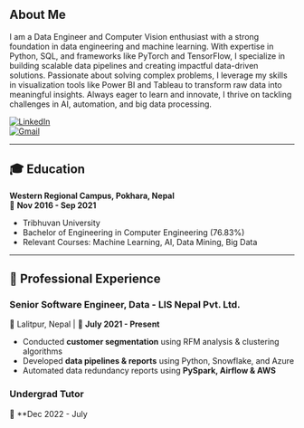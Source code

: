## About Me  
I am a Data Engineer and Computer Vision enthusiast with a strong foundation in data engineering and machine learning. With expertise in Python, SQL, and frameworks like PyTorch and TensorFlow, I specialize in building scalable data pipelines and creating impactful data-driven solutions. Passionate about solving complex problems, I leverage my skills in visualization tools like Power BI and Tableau to transform raw data into meaningful insights. Always eager to learn and innovate, I thrive on tackling challenges in AI, automation, and big data processing.  

[![LinkedIn](https://img.shields.io/badge/LinkedIn-0077B5?style=flat-square&logo=linkedin&logoColor=white)](https://linkedin.com/in/aashishpokhrel)  
[![Gmail](https://img.shields.io/badge/Email-D14836?style=flat-square&logo=gmail&logoColor=white)](mailto:ashishpokhrel27@gmail.com)  

---

## 🎓 Education  
**Western Regional Campus, Pokhara, Nepal**  
📅 **Nov 2016 - Sep 2021**  
- Tribhuvan University  
- Bachelor of Engineering in Computer Engineering (76.83%)  
- Relevant Courses: Machine Learning, AI, Data Mining, Big Data  

---

## 💼 Professional Experience  
### **Senior Software Engineer, Data - LIS Nepal Pvt. Ltd.**  
📍 Lalitpur, Nepal | 📅 **July 2021 - Present**  
- Conducted **customer segmentation** using RFM analysis & clustering algorithms  
- Developed **data pipelines & reports** using Python, Snowflake, and Azure  
- Automated data redundancy reports using **PySpark, Airflow & AWS**  

### **Undergrad Tutor**  
📅 **Dec 2022 - July
